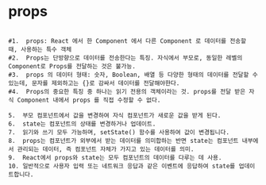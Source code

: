  props
 =====

<pre>
<code>
#1.  props: React 에서 한 Component 에서 다른 Component 로 데이터를 전송할 때, 사용하는 특수 객체
#2.  Props는 단방향으로 데이터를 전송한다는 특징. 자식에서 부모로, 동일한 레벨의 Component로 Props를 전달하는 것은 불가능.
#3.  props 의 데이터 형태: 숫자, Boolean, 배열 등 다양한 형태의 데이터를 전달할 수 있는데, 문자를 제외하고는 {}로 감싸서 데이터를 전달해야한다.
#4.  Props의 중요한 특징 중 하나는 읽기 전용의 객체이라는 것. props를 전달 받은 자식 Component 내에서 props 를 직접 수정할 수 없다. 

5.  부모 컴포넌트에서 값을 변경하여 자식 컴포넌트가 새로운 값을 받게 된다. 
6.  state는 컴포넌트의 상태를 변경하거나 업데이트. 
7.  읽기와 쓰기 모두 가능하며, setState() 함수를 사용하여 값이 변경됩니다. 
8.  props는 컴포넌트가 외부에서 받는 데이터를 의미합하는 반면 state는 컴포넌트 내부에서 관리되는 데이터, 즉 컴포넌트 자체가 가지고 있는 데이터를 의미. 
9.  React에서 props와 state는 모두 컴포넌트의 데이터를 다루는 데 사용. 
10. 일반적으로 사용자 입력 또는 네트워크 응답과 같은 이벤트에 응답하여 state를 업데이트합니다.
</code>
</pre>

